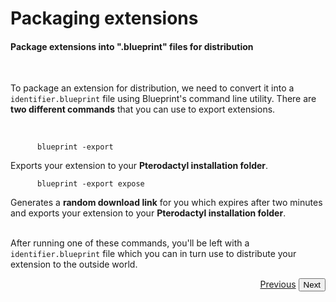 # Packaging extensions
<h4 class="fw-light">Package extensions into ".blueprint" files for distribution</h4><br/>

To package an extension for distribution, we need to convert it into a `identifier.blueprint` file using Blueprint's command line utility. There are **two different commands** that you can use to export extensions.

<br/>
<div class="row">
  <div class="col">
    <code class="hljs">
      blueprint -export
    </code><br>
    Exports your extension to your <b>Pterodactyl installation folder</b>.
  </div>
  <div class="col">
    <code class="hljs">
      blueprint -export expose
    </code><br>
    Generates a <b>random download link</b> for you which expires after two minutes and exports your extension to your <b>Pterodactyl installation folder</b>.
  </div>
</div>
<br/>

After running one of these commands, you'll be left with a `identifier.blueprint` file which you can in turn use to distribute your extension to the outside world.

<div class="btn-group" role="group" aria-label="Navigation" style="float: right">
  <a href="?page=developing-extensions/Admin-configuration" class="btn btn-dark bg-light-subtle border-light-subtle">Previous</a>
  <button type="button" class="btn btn-dark bg-light-subtle border-light-subtle text-secondary disabled">Next</button>
</div>